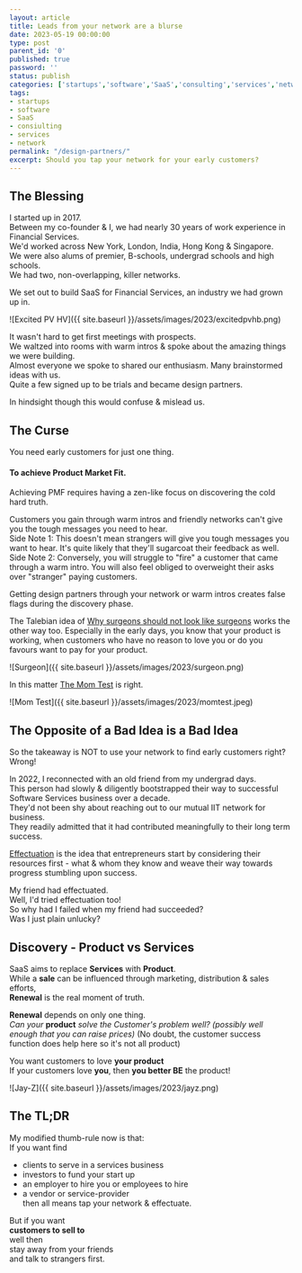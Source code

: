 ```yaml
---
layout: article
title: Leads from your network are a blurse
date: 2023-05-19 00:00:00
type: post
parent_id: '0'
published: true
password: ''
status: publish
categories: ['startups','software','SaaS','consulting','services','network']
tags:
- startups
- software
- SaaS
- consiulting
- services
- network
permalink: "/design-partners/"
excerpt: Should you tap your network for your early customers?
---
```


## The Blessing

I started up in 2017.   
Between my co-founder & I, we had nearly 30 years of work experience in Financial Services.   
We'd worked across New York, London, India, Hong Kong & Singapore.   
We were also alums of premier, B-schools, undergrad schools and high schools.   
We had two, non-overlapping, killer networks.   
   
We set out to build SaaS for Financial Services, an industry we had grown up in.   


![Excited PV HV]({{ site.baseurl }}/assets/images/2023/excitedpvhb.png)  

It wasn't hard to get first meetings with prospects.    
We waltzed into rooms with warm intros & spoke about the amazing things we were building.   
Almost everyone we spoke to shared our enthusiasm. Many brainstormed ideas with us.    
Quite a few signed up to be trials and became design partners.    

In hindsight though this would confuse & mislead us.      
   
## The Curse
   
You need early customers for just one thing.   
   
#### To achieve Product Market Fit.   
  
Achieving PMF requires having a zen-like focus on discovering the cold hard truth.   

Customers you gain through warm intros and friendly networks can't give you the tough messages you need to hear.    
Side Note 1: This doesn't mean strangers will give you tough messages you want to hear. It's quite likely that they'll sugarcoat their feedback as well.   
Side Note 2: Conversely, you will struggle to "fire" a customer that came through a warm intro. You will also feel obliged to overweight their asks over "stranger" paying customers.   

Getting design partners through your network or warm intros creates false flags during the discovery phase.   

The Talebian idea of [Why surgeons should not look like surgeons](https://medium.com/incerto/surgeons-should-notlook-like-surgeons-23b0e2cf6d52) works the other way too. Especially in the early days, you know that your product is working, when customers who have no reason to love you or do you favours want to pay for your product.   
   
![Surgeon]({{ site.baseurl }}/assets/images/2023/surgeon.png)

In this matter [The Mom Test](https://www.momtestbook.com/) is right.  

![Mom Test]({{ site.baseurl }}/assets/images/2023/momtest.jpeg)

## The Opposite of a Bad Idea is a Bad Idea

So the takeaway is NOT to use your network to find early customers right?   
Wrong!   

In 2022, I reconnected with an old friend from my undergrad days.  
This person had slowly & diligently bootstrapped their way to successful Software Services business over a decade.   
They'd not been shy about reaching out to our mutual IIT network for business.   
They readily admitted that it had contributed meaningfully to their long term success.    

[Effectuation](https://entrepreneurshiptheories.blogspot.com/2017/08/sarasvathy-effectuation-theory.html) is the idea that entrepreneurs start by considering their resources first - what & whom they know and weave their way towards progress stumbling upon success.   

My friend had effectuated.   
Well, I'd tried effectuation too!   
So why had I failed when my friend had succeeded?   
Was I just plain unlucky?  

## Discovery - Product vs Services

SaaS aims to replace **Services** with **Product**.    
While a **sale** can be influenced through marketing, distribution & sales efforts,  
**Renewal** is the real moment of truth.   

**Renewal** depends on only one thing.   
*Can your* **product** *solve the Customer's problem well? (possibly well enough that you can raise prices)*
(No doubt, the customer success function does help here so it's not all product)  

You want customers to love **your product**   
If your customers love **you**, then **you better BE** the product!

![Jay-Z]({{ site.baseurl }}/assets/images/2023/jayz.png)

## The TL;DR   

My modified thumb-rule now is that:    
If you want find     
 - clients to serve in a services business
 - investors to fund your start up
 - an employer to hire you or employees to hire
 - a vendor or service-provider    
then all means tap your network & effectuate.     

But if you want   
**customers to sell to**   
well then   
stay away from your friends    
and talk to strangers first.   

